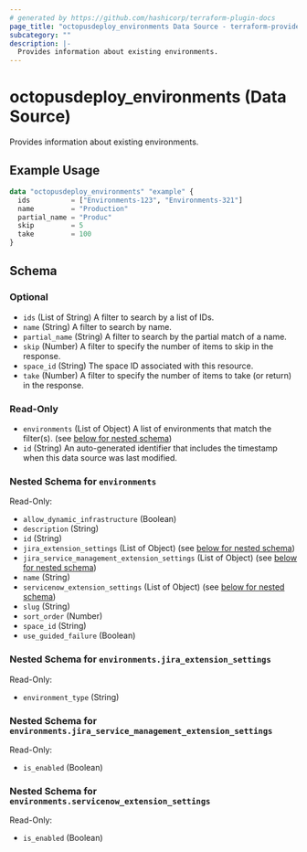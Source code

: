 ```yaml
---
# generated by https://github.com/hashicorp/terraform-plugin-docs
page_title: "octopusdeploy_environments Data Source - terraform-provider-octopusdeploy"
subcategory: ""
description: |-
  Provides information about existing environments.
---
```


# octopusdeploy_environments (Data Source)

Provides information about existing environments.

## Example Usage

```terraform
data "octopusdeploy_environments" "example" {
  ids          = ["Environments-123", "Environments-321"]
  name         = "Production"
  partial_name = "Produc"
  skip         = 5
  take         = 100
}
```

<!-- schema generated by tfplugindocs -->
## Schema

### Optional

- `ids` (List of String) A filter to search by a list of IDs.
- `name` (String) A filter to search by name.
- `partial_name` (String) A filter to search by the partial match of a name.
- `skip` (Number) A filter to specify the number of items to skip in the response.
- `space_id` (String) The space ID associated with this resource.
- `take` (Number) A filter to specify the number of items to take (or return) in the response.

### Read-Only

- `environments` (List of Object) A list of environments that match the filter(s). (see [below for nested schema](#nestedatt--environments))
- `id` (String) An auto-generated identifier that includes the timestamp when this data source was last modified.

<a id="nestedatt--environments"></a>
### Nested Schema for `environments`

Read-Only:

- `allow_dynamic_infrastructure` (Boolean)
- `description` (String)
- `id` (String)
- `jira_extension_settings` (List of Object) (see [below for nested schema](#nestedobjatt--environments--jira_extension_settings))
- `jira_service_management_extension_settings` (List of Object) (see [below for nested schema](#nestedobjatt--environments--jira_service_management_extension_settings))
- `name` (String)
- `servicenow_extension_settings` (List of Object) (see [below for nested schema](#nestedobjatt--environments--servicenow_extension_settings))
- `slug` (String)
- `sort_order` (Number)
- `space_id` (String)
- `use_guided_failure` (Boolean)

<a id="nestedobjatt--environments--jira_extension_settings"></a>
### Nested Schema for `environments.jira_extension_settings`

Read-Only:

- `environment_type` (String)


<a id="nestedobjatt--environments--jira_service_management_extension_settings"></a>
### Nested Schema for `environments.jira_service_management_extension_settings`

Read-Only:

- `is_enabled` (Boolean)


<a id="nestedobjatt--environments--servicenow_extension_settings"></a>
### Nested Schema for `environments.servicenow_extension_settings`

Read-Only:

- `is_enabled` (Boolean)


